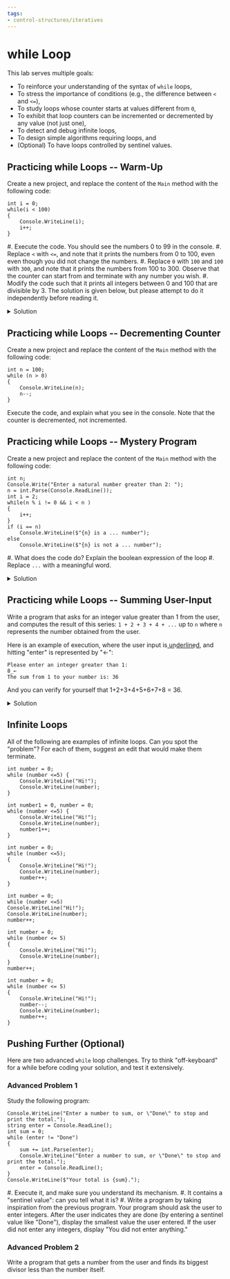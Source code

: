 ```yaml
---
tags:
- control-structures/iteratives
---
```


#  while Loop

This lab serves multiple goals:

- To reinforce your understanding of the syntax of `while` loops,
- To stress the importance of conditions (e.g., the difference between `<` and `<=`),
- To study loops whose counter starts at values different from `0`,
- To exhibit that loop counters can be incremented or decremented by any value (not just one),
- To detect and debug infinite loops,
- To design simple algorithms requiring loops, and
- (Optional) To have loops controlled by sentinel values.

## Practicing while Loops -- Warm-Up

Create a new project, and replace the content of the `Main` method with the following code:

```
int i = 0;
while(i < 100)
{
    Console.WriteLine(i);
    i++;
}
```

#. Execute the code. You should see the numbers 0 to 99 in the console.
#. Replace `<` with `<=`, and note that it prints the numbers from 0 to 100, even even though you did not change the numbers.
#. Replace `0` with `100` and `100` with `300`, and note that it prints the numbers from 100 to 300. Observe that the counter can start from and terminate with any number you wish.
#. Modify the code such that it prints all integers between 0 and 100 that are divisible by 3. The solution is given below, but please attempt to do it independently before reading it.

<details><summary>Solution</summary>

To implement the above problem, you may use the following:

```
int i = 0;
while(i < 100)
{
    if(i % 3 == 0)
        Console.WriteLine(i);
    i++;
}
```

or

```
int i = 0;
while(i < 100)
{
    Console.WriteLine(i);
    i += 3;
}
```

Which one of the above codes seems more efficient / easier to understand / easier to debug?

Note that you do not have to increment the counter only by one each time.
You should update the counter wisely and try to use it more efficiently.
</details>

## Practicing while Loops -- Decrementing Counter

Create a new project and replace the content of the `Main` method with the following code:

```
int n = 100;
while (n > 0)
{
    Console.WriteLine(n);
    n--;
}
```

Execute the code, and explain what you see in the console. Note that the counter is decremented, not incremented.


## Practicing while Loops -- Mystery Program

Create a new project and replace the content of the `Main` method with the following code:

```
int n;
Console.Write("Enter a natural number greater than 2: ");
n = int.Parse(Console.ReadLine());
int i = 2;
while(n % i != 0 && i < n )
{
    i++;
}
if (i == n)
    Console.WriteLine($"{n} is a ... number");
else
    Console.WriteLine($"{n} is not a ... number");
```

#. What does the code do? Explain the boolean expression of the loop
#. Replace `...` with a meaningful word.

<details><summary>Solution</summary>
#. The boolean expression uses a counter `i`, whose original value is 2, and then checks if:

    - the result of the division of `n` by `i` is 0 (stated differently: whether `i` can divide `n`),
    - `i` is less than `n`.
In other words, it tries to divide `n` by all the numbers between 2 and `n-1`, and exits if there is a number that divides `n`.

#. This program computes if the number entered by the user is prime! So, we should replace `...` with "prime"!
</details>

## Practicing while Loops -- Summing User-Input

Write a program that asks for an integer value greater than 1 from the user, and computes the result of this series: `1 + 2 + 3 + 4 + ...` up to  `n` where `n` represents the number obtained from the user.

Here is an example of execution, where the user input is u͟n͟d͟e͟r͟l͟i͟n͟e͟d͟, and hitting "enter" is represented by "←":

```text
Please enter an integer greater than 1:
8̲←
The sum from 1 to your number is: 36
```

And you can verify for yourself that 1+2+3+4+5+6+7+8 = 36.
<details><summary>Solution</summary>
You can look at the code under "Accumulator" at <https://princomp.github.io/book.html#vocabulary-1> to get started: essentially, you need to replace the fixed value 10 with the value given by the user.
</details>

## Infinite Loops

All of the following are examples of infinite loops.
Can you spot the "problem"?
For each of them, suggest an edit that would make them terminate.

```
int number = 0;
while (number <=5) {
    Console.WriteLine("Hi!");
    Console.WriteLine(number);
}
```

```
int number1 = 0, number = 0;
while (number <=5) {
    Console.WriteLine("Hi!");
    Console.WriteLine(number);
    number1++;
}
```

```
int number = 0;
while (number <=5);
{
    Console.WriteLine("Hi!");
    Console.WriteLine(number);
    number++;
}
```

```
int number = 0;
while (number <=5)
Console.WriteLine("Hi!");
Console.WriteLine(number);
number++;
```

```
int number = 0;
while (number <= 5)
{
    Console.WriteLine("Hi!");
    Console.WriteLine(number);
}
number++;
```

```
int number = 0;
while (number <= 5)
{
    Console.WriteLine("Hi!");
    number--;
    Console.WriteLine(number);
    number++;
}
```

## Pushing Further (Optional)

Here are two advanced `while` loop challenges. 
Try to think "off-keyboard" for a while before coding your solution, and test it extensively.

### Advanced Problem 1

Study the following program:

```
Console.WriteLine("Enter a number to sum, or \"Done\" to stop and print the total.");
string enter = Console.ReadLine();
int sum = 0;
while (enter != "Done")
{
    sum += int.Parse(enter);
    Console.WriteLine("Enter a number to sum, or \"Done\" to stop and print the total.");
    enter = Console.ReadLine();
}
Console.WriteLine($"Your total is {sum}.");
```

#. Execute it, and make sure you understand its mechanism.
#. It contains a "sentinel value": can you tell what it is?
#. Write a program by taking inspiration from the previous program. Your program should ask the user to enter integers. After the user indicates they are done (by entering a sentinel value like "Done"), display the smallest value the user entered. If the user did not enter any integers, display "You did not enter anything."

### Advanced Problem 2

Write a program that gets a number from the user and finds its biggest divisor less than the number itself.
